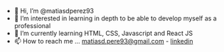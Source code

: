 - 👋 Hi, I’m @matiasdperez93
- 👀 I’m interested in learning in depth to be able to develop myself as a professional
- 🌱 I’m currently learning HTML, CSS, Javascript and React JS
- 📫 How to reach me ... matiasd.pere93@gmail.com - [linkedin](https://www.linkedin.com/in/matias-perez93/)

<!---
matiasdperez93/matiasdperez93 is a ✨ special ✨ repository because its `README.md` (this file) appears on your GitHub profile.
You can click the Preview link to take a look at your changes.
--->
